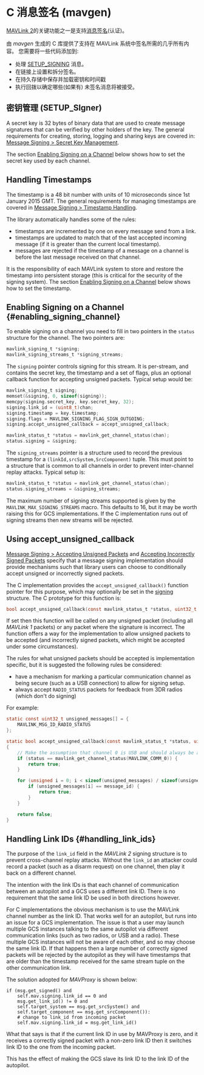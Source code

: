 # C 消息签名 (mavgen)

[MAVLink 2](../guide/mavlink_2.md)的关键功能之一是支持[消息签名](../guide/message_signing.md)(认证)。

由 *mavgen* 生成的 C 库提供了支持在 MAVLink 系统中签名所需的几乎所有内容。 您需要将一些代码添加到:

* 处理 [SETUP_SIGNING](../messages/common.md#SETUP_SIGNING) 消息。
* 在链接上设置和拆分签名。
* 在持久存储中保存并加载密钥和时间戳
* 执行回拨以确定哪些(如果有) 未签名消息将被接受。

## 密钥管理 (SETUP_SIgner)

A secret key is 32 bytes of binary data that are used to create message signatures that can be verified by other holders of the key. The general requirements for creating, storing, logging and sharing keys are covered in: [Message Signing > Secret Key Management](../guide/message_signing.md#secret_key).

The section [Enabling Signing on a Channel](#enabling_signing_channel) below shows how to set the secret key used by each channel.

<!-- 
The [SETUP_SIGNING](../messages/common.md#SETUP_SIGNING) message should generally be used for sharing the secret key, and support for it must be implemented on both sending and receiving systems. Receiving systems must also store the key in secure storage. 

how pass key to system after calculation? i.e. is there a set-key method? 
What this should show is 

- how to generate sha256 from paraphrase
- how to handle received message and store the key (on nuttx and Linux)
-->

## Handling Timestamps

The timestamp is a 48 bit number with units of 10 microseconds since 1st January 2015 GMT. The general requirements for managing timestamps are covered in [Message Signing > Timestamp Handling](../guide/message_signing.md#timestamp).

The library automatically handles some of the rules:

* timestamps are incremented by one on every message send from a link.
* timestamps are updated to match that of the last accepted incoming message (if it is greater than the current local timestamp).
* messages are rejected if the timestamp of a message on a channel is before the last message received on that channel.

It is the responsibility of each MAVLink system to store and restore the timestamp into persistent storage (this is critical for the security of the signing system). The section [Enabling Signing on a Channel](#enabling_signing_channel) below shows how to set the timestamp.

<!-- 
For systems where the time since 1/1/1970 is available (the unix epoch) you can use an offset in seconds of 1420070400.
It is the responsibility of each MAVLink system to store and restore the timestamp into persistent storage (this is critical for the security of the signing system).

* The current timestamp should be stored regularly in persistent storage (suggested at least once a minute)
* The timestamp used on startup should be the maximum of the timestamp implied by the system clock and the stored timestamp
* If the system does not have a RTC mechanism then it should update its timestamp when GPS lock is achieved. The maximum of the timestamp from the GPS and the stored timestamp should be used
* The timestamp should be incremented by one on each message sent on a particular link. This is done for you by the generated headers.
* When a correctly signed message is decoded the timestamp should be replaced by the timestamp of the incoming message if that timestamp is greater than the current timestamp. This is done for you by the generated headers
* The timestamp on incoming signed messages should be checked against the previous timestamp for the incoming `(linkID,srcSystem,SrcComponent)` tuple and the message rejected if it is smaller. This is done for you by generated headers.
* If there is no previous message with the given `(linkID,srcSystem,SrcComponent)` then the timestamp should be accepted if it not more than 6 million (one minute) behind the current timestamp
-->

## Enabling Signing on a Channel {#enabling_signing_channel}

To enable signing on a channel you need to fill in two pointers in the `status` structure for the channel. The two pointers are:

```c
mavlink_signing_t *signing;
mavlink_signing_streams_t *signing_streams;
```

The `signing` pointer controls signing for this stream. It is per-stream, and contains the secret key, the timestamp and a set of flags, plus an optional callback function for accepting unsigned packets. Typical setup would be:

```c
mavlink_signing_t signing;
memset(&signing, 0, sizeof(signing));
memcpy(signing.secret_key, key.secret_key, 32);
signing.link_id = (uint8_t)chan;
signing.timestamp = key.timestamp; 
signing.flags = MAVLINK_SIGNING_FLAG_SIGN_OUTGOING;
signing.accept_unsigned_callback = accept_unsigned_callback;

mavlink_status_t *status = mavlink_get_channel_status(chan);
status.signing = &signing;
```

The `signing_streams` pointer is a structure used to record the previous timestamp for a `(linkId,srcSystem,SrcComponent)` tuple. This must point to a structure that is common to all channels in order to prevent inter-channel replay attacks. Typical setup is:

```c
mavlink_status_t *status = mavlink_get_channel_status(chan);
status.signing_streams = &signing_streams;
```

The maximum number of signing streams supported is given by the `MAVLINK_MAX_SIGNING_STREAMS` macro. This defaults to 16, but it may be worth raising this for GCS implementations. If the C implementation runs out of signing streams then new streams will be rejected.

## Using accept_unsigned_callback

[Message Signing > Accepting Unsigned Packets](../guide/message_signing.md#accepting_unsigned_packets) and [Accepting Incorrectly Signed Packets](../guide/message_signing.md#accepting_incorrectly_signed_packets) specify that a message signing implementation should provide mechanisms such that library users can choose to conditionally accept unsigned or incorrectly signed packets.

The C implementation provides the `accept_unsigned_callback()` function pointer for this purpose, which may optionally be set in the [signing](#enabling_signing_channel) structure. The C prototype for this function is:

```c
bool accept_unsigned_callback(const mavlink_status_t *status, uint32_t msgId);
```

If set then this function will be called on any unsigned packet (including all *MAVLink 1* packets) or any packet where the signature is incorrect. The function offers a way for the implementation to allow unsigned packets to be accepted (and incorrectly signed packets, which might be accepted under some circumstances).

The rules for what unsigned packets should be accepted is implementation specific, but it is suggested the following rules be considered:

* have a mechanism for marking a particular communication channel as being secure (such as a USB connection) to allow for signing setup.
* always accept `RADIO_STATUS` packets for feedback from 3DR radios (which don't do signing)

For example:

```c
static const uint32_t unsigned_messages[] = {
    MAVLINK_MSG_ID_RADIO_STATUS
};

static bool accept_unsigned_callback(const mavlink_status_t *status, uint32_t message_id)
{
    // Make the assumption that channel 0 is USB and should always be accessible
    if (status == mavlink_get_channel_status(MAVLINK_COMM_0)) {
        return true;
    }

    for (unsigned i = 0; i < sizeof(unsigned_messages) / sizeof(unsigned_messages[0]); i++) {
        if (unsigned_messages[i] == message_id) {
            return true;
        }
    }

    return false;
}
```

## Handling Link IDs {#handling_link_ids}

The purpose of the `link_id` field in the *MAVLink 2* signing structure is to prevent cross-channel replay attacks. Without the `link_id` an attacker could record a packet (such as a disarm request) on one channel, then play it back on a different channel.

The intention with the link IDs is that each channel of communication between an autopilot and a GCS uses a different link ID. There is no requirement that the same link ID be used in both directions however.

For C implementations the obvious mechanism is to use the MAVLink channel number as the link ID. That works well for an autopilot, but runs into an issue for a GCS implementation. The issue is that a user may launch multiple GCS instances talking to the same autopilot via different communication links (such as two radios, or USB and a radio). These multiple GCS instances will not be aware of each other, and so may choose the same link ID. If that happens then a large number of correctly signed packets will be rejected by the autopilot as they will have timestamps that are older than the timestamp received for the same stream tuple on the other communication link.

The solution adopted for *MAVProxy* is shown below:

    if (msg.get_signed() and
        self.mav.signing.link_id == 0 and
        msg.get_link_id() != 0 and
        self.target_system == msg.get_srcSystem() and
        self.target_component == msg.get_srcComponent()):
        # change to link_id from incoming packet
        self.mav.signing.link_id = msg.get_link_id()
    

What that says is that if the current link ID in use by MAVProxy is zero, and it receives a correctly signed packet with a non-zero link ID then it switches link ID to the one from the incoming packet.

This has the effect of making the GCS slave its link ID to the link ID of the autopilot.